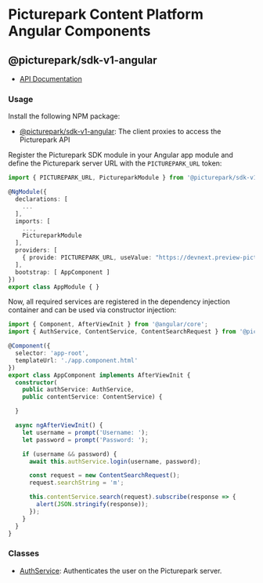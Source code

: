 # Picturepark Content Platform Angular Components

## @picturepark/sdk-v1-angular

- [API Documentation](https://rawgit.com/Picturepark/Picturepark.SDK.TypeScript/master/docs/picturepark-sdk-v1-angular/api/index.html)

### Usage

Install the following NPM package:

- [@picturepark/sdk-v1-angular](https://www.npmjs.com/package/@picturepark/sdk-v1-angular): The client proxies to access the Picturepark API

Register the Picturepark SDK module in your Angular app module and define the Picturepark server URL with the `PICTUREPARK_URL` token:

```ts
import { PICTUREPARK_URL, PictureparkModule } from '@picturepark/sdk-v1-angular';

@NgModule({
  declarations: [
    ...
  ],
  imports: [
    ...,
    PictureparkModule
  ],
  providers: [
    { provide: PICTUREPARK_URL, useValue: "https://devnext.preview-picturepark.com" }
  ],
  bootstrap: [ AppComponent ]
})
export class AppModule { }
```

Now, all required services are registered in the dependency injection container and can be used via constructor injection: 

```ts
import { Component, AfterViewInit } from '@angular/core';
import { AuthService, ContentService, ContentSearchRequest } from '@picturepark/sdk-v1-angular';

@Component({
  selector: 'app-root',
  templateUrl: './app.component.html'
})
export class AppComponent implements AfterViewInit {
  constructor(
    public authService: AuthService,
    public contentService: ContentService) {

  }

  async ngAfterViewInit() {
    let username = prompt('Username: ');
    let password = prompt('Password: ');

    if (username && password) {
      await this.authService.login(username, password);

      const request = new ContentSearchRequest();
      request.searchString = 'm';

      this.contentService.search(request).subscribe(response => {
        alert(JSON.stringify(response));
      });
    }
  }
}

```

### Classes

- [AuthService](AuthService.md): Authenticates the user on the Picturepark server.
